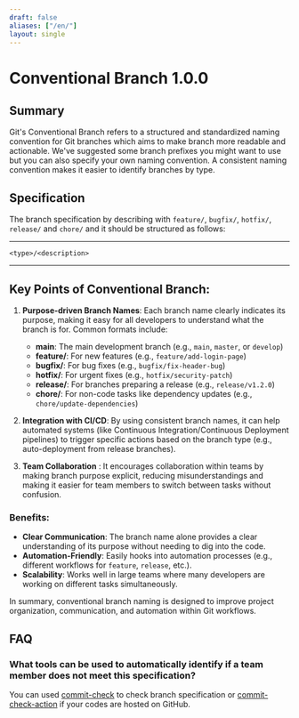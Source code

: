 ```yaml
---
draft: false
aliases: ["/en/"]
layout: single
---
```


# Conventional Branch 1.0.0

## Summary

Git's Conventional Branch refers to a structured and standardized naming convention for Git branches which aims to make branch more readable and actionable. We've suggested some branch prefixes you might want to use but you can also specify your own naming convention. A consistent naming convention makes it easier to identify branches by type.

## Specification

The branch specification by describing with `feature/`, `bugfix/`, `hotfix/`, `release/` and `chore/` and it should be structured as follows:

---

```
<type>/<description>
```
---

## Key Points of Conventional Branch:

1. **Purpose-driven Branch Names**: Each branch name clearly indicates its purpose, making it easy for all developers to understand what the branch is for. Common formats include:

   - **main**: The main development branch (e.g., `main`, `master`, or `develop`)
   - **feature/**: For new features (e.g., `feature/add-login-page`)
   - **bugfix/**: For bug fixes (e.g., `bugfix/fix-header-bug`)
   - **hotfix/**: For urgent fixes (e.g., `hotfix/security-patch`)
   - **release/**: For branches preparing a release (e.g., `release/v1.2.0`)
   - **chore/**: For non-code tasks like dependency updates (e.g., `chore/update-dependencies`)

2. **Integration with CI/CD**: By using consistent branch names, it can help automated systems (like Continuous Integration/Continuous Deployment pipelines) to trigger specific actions based on the branch type (e.g., auto-deployment from release branches).

3. **Team Collaboration** : It encourages collaboration within teams by making branch purpose explicit, reducing misunderstandings and making it easier for team members to switch between tasks without confusion.

### Benefits:

- **Clear Communication**: The branch name alone provides a clear understanding of its purpose without needing to dig into the code.
- **Automation-Friendly**: Easily hooks into automation processes (e.g., different workflows for `feature`, `release`, etc.).
- **Scalability**: Works well in large teams where many developers are working on different tasks simultaneously.

In summary, conventional branch naming is designed to improve project organization, communication, and automation within Git workflows.

## FAQ

### What tools can be used to automatically identify if a team member does not meet this specification?

You can used [commit-check](https://github.com/commit-check/commit-check) to check branch specification or [commit-check-action](https://github.com/commit-check/commit-check-action) if your codes are hosted on GitHub.
